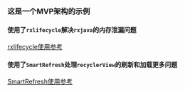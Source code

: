 ### 这是一个MVP架构的示例
#### 使用了`rxlifecycle`解决`rxjava`的内存泄漏问题
[rxlifecycle使用参考](https://www.cnblogs.com/Jason-Jan/p/8016850.html#_label1)
#### 使用了`SmartRefresh`处理`recyclerView`的刷新和加载更多问题
[SmartRefresh使用参考](https://github.com/scwang90/SmartRefreshLayout)
